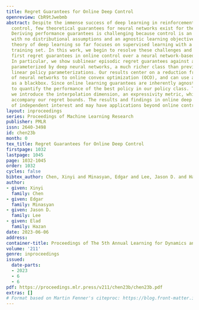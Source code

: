 ```yaml
---
title: Regret Guarantees for Online Deep Control
openreview: CbR9tJwebmb
abstract: Despite the immense success of deep learning in reinforcement learning and
  control, few theoretical guarantees for neural networks exist for these problems.
  Deriving performance guarantees is challenging because control is an online problem
  with no distributional assumptions and an agnostic learning objective, while the
  theory of deep learning so far focuses on supervised learning with a fixed known
  training set. In this work, we begin to resolve these challenges and derive the
  first regret guarantees in online control over a neural network-based policy class.
  In particular, we show sublinear episodic regret guarantees against a policy class
  parameterized by deep neural networks, a much richer class than previously considered
  linear policy parameterizations. Our results center on a reduction from online learning
  of neural networks to online convex optimization (OCO), and can use any OCO algorithm
  as a blackbox. Since online learning guarantees are inherently agnostic, we need
  to quantify the performance of the best policy in our policy class. To this end,
  we introduce the interpolation dimension, an expressivity metric, which we use to
  accompany our regret bounds. The results and findings in online deep learning are
  of independent interest and may have applications beyond online control.
layout: inproceedings
series: Proceedings of Machine Learning Research
publisher: PMLR
issn: 2640-3498
id: chen23b
month: 0
tex_title: Regret Guarantees for Online Deep Control
firstpage: 1032
lastpage: 1045
page: 1032-1045
order: 1032
cycles: false
bibtex_author: Chen, Xinyi and Minasyan, Edgar and Lee, Jason D. and Hazan, Elad
author:
- given: Xinyi
  family: Chen
- given: Edgar
  family: Minasyan
- given: Jason D.
  family: Lee
- given: Elad
  family: Hazan
date: 2023-06-06
address:
container-title: Proceedings of The 5th Annual Learning for Dynamics and Control Conference
volume: '211'
genre: inproceedings
issued:
  date-parts:
  - 2023
  - 6
  - 6
pdf: https://proceedings.mlr.press/v211/chen23b/chen23b.pdf
extras: []
# Format based on Martin Fenner's citeproc: https://blog.front-matter.io/posts/citeproc-yaml-for-bibliographies/
---
```

